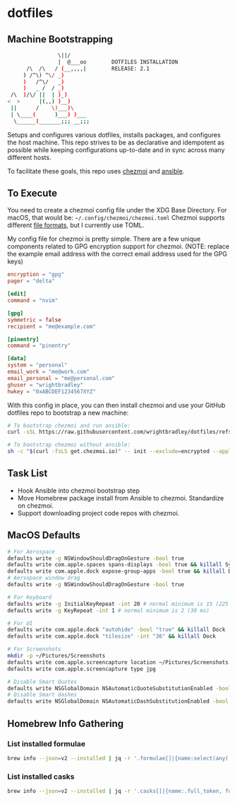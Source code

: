 # dotfiles

## Machine Bootstrapping

```bash
                \||/
                |  @___oo        DOTFILES INSTALLATION
      /\  /\   / (__,,,,|        RELEASE: 2.1
     ) /^\) ^\/ _)
     )   /^\/   _)
     )   _ /  / _)
 /\  )/\/ ||  | )_)
<  >      |(,,) )__)
 ||      /    \)___)\
 | \____(      )___) )___
  \______(_______;;; __;;;
```

Setups and configures various dotfiles, installs packages, and configures the
host machine. This repo strives to be as declarative and idempotent as possible
while keeping configurations up-to-date and in sync across many different hosts.

To facilitate these goals, this repo uses [chezmoi](https://www.chezmoi.io/) and
[ansible](https://docs.ansible.com/ansible/latest/getting_started/index.html).

## To Execute

You need to create a chezmoi config file under the XDG Base Directory. For
macOS, that would be: `~/.config/chezmoi/chezmoi.toml` Chezmoi supports different
[file formats](https://www.chezmoi.io/reference/configuration-file/), but I
currently use TOML.

My config file for chezmoi is pretty simple. There are a few unique components
related to GPG encryption support for chezmoi. (NOTE: replace the example email
address with the correct email address used for the GPG keys)

```toml
encryption = "gpg"
pager = "delta"

[edit]
command = "nvim"

[gpg]
symmetric = false
recipient = "me@example.com"

[pinentry]
command = "pinentry"

[data]
system = "personal"
email_work = "me@work.com"
email_personal = "me@personal.com"
ghuser = "wrightbradley"
hwkey = "0xABCDEF1234567XYZ"
```

With this config in place, you can then install chezmoi and use your GitHub
dotfiles repo to bootstrap a new machine:

```bash
# To bootstrap chezmoi and run ansible:
curl -sSL https://raw.githubusercontent.com/wrightbradley/dotfiles/refs/heads/main/ansible/bootstrap.sh | GITHUB_USERNAME=wrightbradley bash

# To bootstrap chezmoi without ansible:
sh -c "$(curl -fsLS get.chezmoi.io)" -- init --exclude=encrypted --apply $GITHUB_USERNAME
```

## Task List

- Hook Ansible into chezmoi bootstrap step
- Move Homebrew package install from Ansible to chezmoi. Standardize on chezmoi.
- Support downloading project code repos with chezmoi.

## MacOS Defaults

```bash
# For Aerospace
defaults write -g NSWindowShouldDragOnGesture -bool true
defaults write com.apple.spaces spans-displays -bool true && killall SystemUIServer
defaults write com.apple.dock expose-group-apps -bool true && killall Dock
# Aersopace window drag
defaults write -g NSWindowShouldDragOnGesture -bool true

# For Keyboard
defaults write -g InitialKeyRepeat -int 20 # normal minimum is 15 (225 ms)
defaults write -g KeyRepeat -int 1 # normal minimum is 2 (30 ms)

# For UI
defaults write com.apple.dock "autohide" -bool "true" && killall Dock
defaults write com.apple.dock "tilesize" -int "36" && killall Dock

# For Screenshots
mkdir -p ~/Pictures/Screenshots
defaults write com.apple.screencapture location ~/Pictures/Screenshots
defaults write com.apple.screencapture type jpg

# Disable Smart Quotes
defaults write NSGlobalDomain NSAutomaticQuoteSubstitutionEnabled -bool false
# Disable Smart dashes
defaults write NSGlobalDomain NSAutomaticDashSubstitutionEnabled -bool false

```

## Homebrew Info Gathering

### List installed formulae

```bash
brew info --json=v2 --installed | jq -r '.formulae[]|{name:select(any(.installed[]; .installed_on_request)).full_name, desc: .desc, homepage:.homepage}'
```

### List installed casks

```bash
brew info --json=v2 --installed | jq -r '.casks[]|{name:.full_token, full_name:.name, desc:.desc, homepage:.homepage,}'
```
